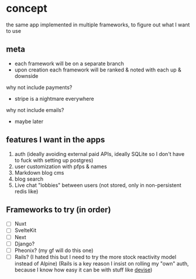 # concept
the same app implemented in multiple frameworks, to figure out what I want to use

## meta
- each framework will be on a separate branch
- upon creation each framework will be ranked & noted with each up & downside

why not include payments?
- stripe is a nightmare everywhere

why not include emails?
- maybe later

## features I want in the apps
1. auth (ideally avoiding external paid APIs, ideally SQLite so I don't have to fuck with setting up postgres)
2. user customization with pfps & names
3. Markdown blog cms
4. blog search 
5. Live chat "lobbies" between users (not stored, only in non-persistent redis like) 

## Frameworks to try (in order) 
- [ ] Nuxt
- [ ] SvelteKit
- [ ] Next
- [ ] Django? 
- [ ] Pheonix? (my gf will do this one)
- [ ] Rails? (I hated this but I need to try the more stock reactivity model instead of Alpine) (Rails is a key reason I insist on rolling my "own" auth, because I know how easy it can be with stuff like [devise](https://github.com/heartcombo/devise)) 
